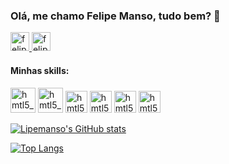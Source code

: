 ### Olá, me chamo Felipe Manso, tudo bem? 👋
<a href="https://www.linkedin.com/in/lipemanso/" target="_blank">
  <img width="30" height="30" alt="felipe_linkedin" src="https://cdn.jsdelivr.net/gh/devicons/devicon/icons/linkedin/linkedin-original.svg" />
</a>
<a href="https://www.twitter.com/lipemansotdah/" target="_blank">
  <img width="30" height="30" alt="felipe_linkedin" src="https://cdn.jsdelivr.net/gh/devicons/devicon/icons/twitter/twitter-original.svg" />
</a>


#### Minhas skills:
<img  width="40" heigth="40" style="max-width 100%;" alt="hmtl5_icone" src="https://cdn.jsdelivr.net/gh/devicons/devicon/icons/html5/html5-original.svg"></img>
<img  width="40" heigth="40" style="max-width 100%;" alt="hmtl5_icone" src="https://cdn.jsdelivr.net/gh/devicons/devicon/icons/css3/css3-original.svg"></img>
<img  width="35" heigth="35" style="max-width 100%;" alt="hmtl5_icone" src="https://cdn.jsdelivr.net/gh/devicons/devicon/icons/javascript/javascript-original.svg"></img>
<img  width="35" heigth="35" style="max-width 100%;" alt="hmtl5_icone" src="https://cdn.jsdelivr.net/gh/devicons/devicon/icons/python/python-original.svg" /></img>
<img  width="35" heigth="35" style="max-width 100%;" alt="hmtl5_icone" src="https://cdn.jsdelivr.net/gh/devicons/devicon/icons/git/git-original.svg"></img>
<img  width="35" heigth="35" style="max-width 100%;" alt="hmtl5_icone" src="https://cdn.jsdelivr.net/gh/devicons/devicon/icons/linux/linux-original.svg"></img>

[![Lipemanso's GitHub stats](https://github-readme-stats.vercel.app/api?username=Lipemanso&show_icons=true&count_private=true&theme=tokyonight)](https://github.com/Lipemanso/github-readme-stats)

[![Top Langs](https://github-readme-stats.vercel.app/api/top-langs/?username=Lipemanso&langs_count=8&show_icons=true&count_private=true&theme=tokyonight)](https://github.com/Lipemanso/github-readme-stats)



<!--
**Lipemanso/Lipemanso** is a ✨ _special_ ✨ repository because its `README.md` (this file) appears on your GitHub profile.

Here are some ideas to get you started:

- 🔭 I’m currently working on ...
- 🌱 I’m currently learning ...
- 👯 I’m looking to collaborate on ...
- 🤔 I’m looking for help with ...
- 💬 Ask me about ...
- 📫 How to reach me: ...
- 😄 Pronouns: ...
- ⚡ Fun fact: ...
-->
